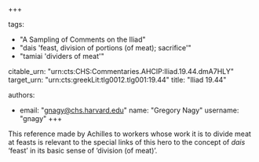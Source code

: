 +++

tags:
- "A Sampling of Comments on the Iliad"
- "dais &#39;feast, division of portions (of meat); sacrifice&#39;"
- "tamiai &#39;dividers of meat&#39;"

citable_urn: "urn:cts:CHS:Commentaries.AHCIP:Iliad.19.44.dmA7HLY"
target_urn: "urn:cts:greekLit:tlg0012.tlg001:19.44"
title: "Iliad 19.44"

authors:
- email: "gnagy@chs.harvard.edu"
  name: "Gregory Nagy"
  username: "gnagy"
+++

<p>This reference made by Achilles to workers whose work it is to divide meat at feasts is relevant to the special links of this hero to the concept of <em>dais</em> ‘feast’ in its basic sense of ‘division (of meat)’.  </p>